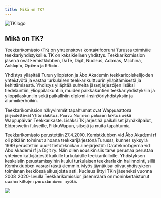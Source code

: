 ```yaml
---
title: Mikä on TK?
---
```

![TK logo](/logos/tklogo-musta.svg)

## Mikä on TK?

Teekkarikomissio (TK) on yhteensitova kontaktifoorumi Turussa toimiville teekkariyhdistyksille. TK on kaksikielinen yhdistys. Teekkarikomission jäseniä ovat Kemistklubben, DaTe, Digit, Nucleus, Adamas, Machina, Asklepio, Optima ja Efficio.

Yhdistys ylläpitää Turun yliopiston ja Åbo Akademin teekkariopiskelijoiden yhteistyötä ja vastaa turkulaisen teekkarikulttuurin ylläpitämisestä ja kehittämisestä. Yhdistys ylläpitää suhteita jäsenjärjestöjen lisäksi tiedekuntiin, ylioppilaskuntiin, muiden paikkakuntien teekkariyhdistyksiin ja ylioppilaskuntiin sekä paikallisiin diplomi-insinööriyhdistyksiin ja alumnikerhoihin.

Teekkarikomission näkyvimmät tapahtumat ovat Wappuaattona järjestettävät Yhteislakitus, Paavo Nurmen patsaan lakitus sekä Wappupäivän Teekkarikaste. Lisäksi TK järjestää paikalliset jäynäkilpailut, Eldprowetin fukseille, PikkuWapun, sitsejä ja muita tapahtumia.

Teekkarikomissio perustettiin 27.4.2000. Kemistklubben vid Åbo Akademi rf oli pitkään toiminut ainoana teekkarijärjestönä Turussa, kunnes syksyllä 1999 perustettiin uudet tietotekniikan ainejärjestöt: Datateknologerna vid Åbo Akademi rf ja Digit ry. Näin ollen nousikin siis tarve perustaa perustaa yhteinen kattojärjestö kaikille turkulaisille teekkarikilloille. Yhdistyksen keskeisiin perustamissyihin kuului turkulaisen teekkarilakin hallinnointi, sillä Kemistklubben vastasi tästä aiemmin. Myös jäynäkisat olivat yhdistyksen toiminnan keskiössä alkuajoista asti. Nucleus liittyi TK:n jäseneksi vuonna 2008. 2020-luvulla Teekkarikomission jäsenmäärä on moninkertaistunut uusien kiltojen perustamisen myötä.

![](https://tyteekkarit.kuvat.fi/kuvat/Teekkarikomissio+-+Teknologkommissionen/2024/Paavo+Nurmen+lakitus+-+Paavo+Nurmi+m%C3%B6ssp%C3%A5l%C3%A4ggning/msg5630379088-79557.jpg)

